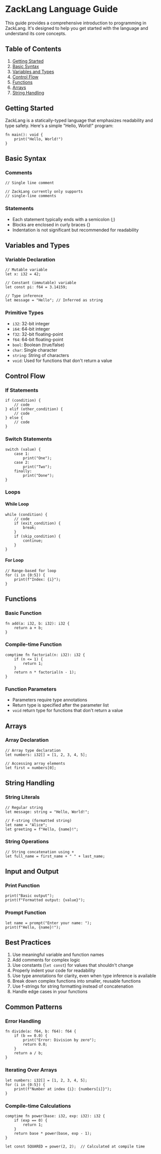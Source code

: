 # ZackLang Language Guide

This guide provides a comprehensive introduction to programming in ZackLang. It's designed to help you get started with the language and understand its core concepts.

## Table of Contents

1. [Getting Started](#getting-started)
2. [Basic Syntax](#basic-syntax)
3. [Variables and Types](#variables-and-types)
4. [Control Flow](#control-flow)
5. [Functions](#functions)
6. [Arrays](#arrays)
7. [String Handling](#string-handling)

## Getting Started

ZackLang is a statically-typed language that emphasizes readability and type safety. Here's a simple "Hello, World!" program:

```zacklang
fn main(): void {
    print("Hello, World!")
}
```

## Basic Syntax

### Comments

```zacklang
// Single line comment

// ZackLang currently only supports
// single-line comments
```

### Statements

- Each statement typically ends with a semicolon (;)
- Blocks are enclosed in curly braces {}
- Indentation is not significant but recommended for readability

## Variables and Types

### Variable Declaration

```zacklang
// Mutable variable
let x: i32 = 42;

// Constant (immutable) variable
let const pi: f64 = 3.14159;

// Type inference
let message = "Hello"; // Inferred as string
```

### Primitive Types

- `i32`: 32-bit integer
- `i64`: 64-bit integer
- `f32`: 32-bit floating-point
- `f64`: 64-bit floating-point
- `bool`: Boolean (true/false)
- `char`: Single character
- `string`: String of characters
- `void`: Used for functions that don't return a value

## Control Flow

### If Statements

```zacklang
if (condition) {
    // code
} elif (other_condition) {
    // code
} else {
    // code
}
```

### Switch Statements

```zacklang
switch (value) {
    case 1:
        print("One");
    case 2:
        print("Two");
    finally:
        print("Done");
}
```

### Loops

#### While Loop

```zacklang
while (condition) {
    // code
    if (exit_condition) {
        break;
    }
    if (skip_condition) {
        continue;
    }
}
```

#### For Loop

```zacklang
// Range-based for loop
for (i in {0:5}) {
    print(f"Index: {i}");
}
```

## Functions

### Basic Function

```zacklang
fn add(a: i32, b: i32): i32 {
    return a + b;
}
```

### Compile-time Function

```zacklang
comptime fn factorial(n: i32): i32 {
    if (n <= 1) {
        return 1;
    }
    return n * factorial(n - 1);
}
```

### Function Parameters

- Parameters require type annotations
- Return type is specified after the parameter list
- `void` return type for functions that don't return a value

## Arrays

### Array Declaration

```zacklang
// Array type declaration
let numbers: i32[] = [1, 2, 3, 4, 5];

// Accessing array elements
let first = numbers[0];
```

## String Handling

### String Literals

```zacklang
// Regular string
let message: string = "Hello, World!";

// F-string (formatted string)
let name = "Alice";
let greeting = f"Hello, {name}!";
```

### String Operations

```zacklang
// String concatenation using +
let full_name = first_name + " " + last_name;
```

## Input and Output

### Print Function

```zacklang
print("Basic output");
print(f"Formatted output: {value}");
```

### Prompt Function

```zacklang
let name = prompt("Enter your name: ");
print(f"Hello, {name}!");
```

## Best Practices

1. Use meaningful variable and function names
2. Add comments for complex logic
3. Use constants (`let const`) for values that shouldn't change
4. Properly indent your code for readability
5. Use type annotations for clarity, even when type inference is available
6. Break down complex functions into smaller, reusable functions
7. Use f-strings for string formatting instead of concatenation
8. Handle edge cases in your functions

## Common Patterns

### Error Handling

```zacklang
fn divide(a: f64, b: f64): f64 {
    if (b == 0.0) {
        print("Error: Division by zero");
        return 0.0;
    }
    return a / b;
}
```

### Iterating Over Arrays

```zacklang
let numbers: i32[] = [1, 2, 3, 4, 5];
for (i in {0:5}) {
    print(f"Number at index {i}: {numbers[i]}");
}
```

### Compile-time Calculations

```zacklang
comptime fn power(base: i32, exp: i32): i32 {
    if (exp == 0) {
        return 1;
    }
    return base * power(base, exp - 1);
}

let const SQUARED = power(2, 2);  // Calculated at compile time
```
